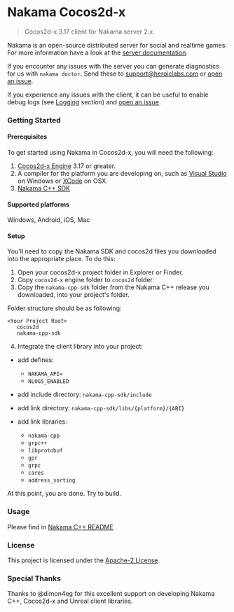 Nakama Cocos2d-x
=============

> Cocos2d-x 3.17 client for Nakama server 2.x.

Nakama is an open-source distributed server for social and realtime games. For more information have a look at the [server documentation](https://heroiclabs.com/docs/).

If you encounter any issues with the server you can generate diagnostics for us with `nakama doctor`. Send these to support@heroiclabs.com or [open an issue](https://github.com/heroiclabs/nakama/issues).

If you experience any issues with the client, it can be useful to enable debug logs (see [Logging](#Logging) section) and [open an issue](https://github.com/heroiclabs/nakama-cpp/issues).

### Getting Started

#### Prerequisites

To get started using Nakama in Cocos2d-x, you will need the following:

1. [Cocos2d-x Engine](http://www.cocos2d-x.org/download) 3.17 or greater.
2. A compiler for the platform you are developing on, such as [Visual Studio](https://www.visualstudio.com/vs/community/) on Windows or [XCode](https://developer.apple.com/xcode/download/) on OSX.
3. [Nakama C++ SDK](https://github.com/heroiclabs/nakama-cpp/releases)

#### Supported platforms

Windows, Android, iOS, Mac

#### Setup

You'll need to copy the Nakama SDK and cocos2d files you downloaded into the appropriate place. To do this:

1. Open your cocos2d-x project folder in Explorer or Finder.
2. Copy `cocos2d-x` engine folder to `cocos2d` folder
3. Copy the `nakama-cpp-sdk` folder from the Nakama C++ release you downloaded, into your project's folder.

Folder structure should be as following:
```
<Your Project Root>
   cocos2d
   nakama-cpp-sdk
```

4. Integrate the client library into your project:

- add defines:
  - `NAKAMA_API=`
  - `NLOGS_ENABLED`

- add include directory: `nakama-cpp-sdk/include`
- add link directory: `nakama-cpp-sdk/libs/{platform}/{ABI}`
- add link libraries:
  - `nakama-cpp`
  - `grpc++`
  - `libprotobuf`
  - `gpr`
  - `grpc`
  - `cares`
  - `address_sorting`

At this point, you are done. Try to build.

### Usage

Please find in [Nakama C++ README](https://github.com/heroiclabs/nakama-cpp/blob/master/README.md#usage) 

### License

This project is licensed under the [Apache-2 License](https://github.com/heroiclabs/nakama-dotnet/blob/master/LICENSE).

### Special Thanks

Thanks to @dimon4eg for this excellent support on developing Nakama C++, Cocos2d-x and Unreal client libraries.
